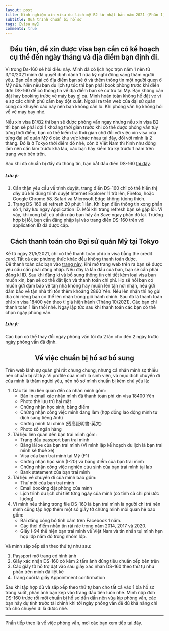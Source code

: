 ```yaml
---
layout: post
title: Kinh nghiệm xin visa du lịch mỹ B2 từ nhật bản năm 2021 (Phần 1)
subtitle: Quá trình chuẩn bị hồ sơ
tags: [visa my]
comments: true
---
```

<h2 align="center"> Đầu tiên, để xin được visa bạn cần có kế hoạch cụ thể đến ngày tháng và địa điểm bạn định đi. </h2>

Vì trong Ds-160 sẽ hỏi điều này. Mình đã có lịch học trọn năm 1 nên từ 3/10/2021 mình đã quyết định dành 1 nửa kỳ nghỉ đông sang thăm người yêu. Bạn cần phải có địa điểm bạn sẽ ở và thêm thông tin một người quen ở Mỹ nữa. Nên nếu bạn du lịch tự túc thì bạn phải book phòng trước khi điền đơn DS-160 để có thông tin về địa điểm bạn sẽ cư trú tại Mỹ. Bạn không cần đặt hay booking trước vé máy bay gì cả. Mình hoàn toàn không hề đặt vé vì e sợ các chính phủ cấm bay đột xuất. Ngoài ra trên web của đại sứ quán cũng có khuyến cáo này nên bạn không cần lo. Khi phỏng vấn họ không hỏi về vé máy bay nhé. 

Nếu xin visa B1/B2 thì bạn sẽ được phỏng vấn ngay nhưng nếu xin visa B2 thì bạn sẽ phải đợi 1 khoảng thời gian trước khi có thể được phỏng vấn tùy từng thời điểm, bạn có thể kiểm tra thời gian chờ đối với việc xin visa của từng đại sứ quán Mỹ ở các khu vực khác nhau [tại đây](https://travel.state.gov/content/travel/en/us-visas/visa-information-resources/wait-times.html), đối với mình là 2 tháng. Đó là ở Tokyo thời điểm đó nhé, còn ở Việt Nam thì hình như đông lắm nên cần làm trước khá lâu, các bạn hãy kiểm tra kỹ trước 1 năm trên trang web bên trên.

Sau khi đã chuẩn bị đầy đủ thông tin, bạn bắt đầu điền DS-160 [tại đây](https://ceac.state.gov/genniv/).

##### Lưu ý: 
1. Cẩn thận yêu cầu về trình duyệt, trang điền DS-160 chỉ có thể hiển thị đầy đủ khi dùng trình duyệt Internet Explorer 11 trở lên, Firefox, hoặc Google Chrome 58. Safari và Microsoft Edge không tương thích. 
2. Trang DS-160 sẽ refresh 20 phút 1 lần. Khi bạn điền thông tin xong phần số 1, hãy lưu ngay Application ID. Mỗi khi trang refresh bạn sẽ gặp lỗi. Vì vậy, khi xong bất cứ phần nào bạn hãy ấn Save ngay phần đó lại. Trường hợp bị lỗi, bạn cần đăng nhập lại vào trang điền DS-160 trên với application ID đã được cấp. 

<h2 align="center"> Cách thanh toán cho Đại sứ quán Mỹ tại Tokyo  </h2>

Kể từ ngày 21/5/2021, chỉ có thể thanh toán phí xin visa bằng thẻ credit card. Tất cả các phương thức khác đều không thanh toán được.   
Để thanh toán các bạn vào [trang này](https://cgifederal.secure.force.com/?language=English&country=Japan&fbclid=IwAR021o2bZ9jaq0XEZQHohL_XbVCke4S9RZ8__XjGo0hhCux65ja6WRT2o-U).
Khi mở trang web trên ra bạn sẽ được yêu cầu cần phải đăng nhập. Nếu đây là lần đầu của bạn, bạn sẽ cần phải đăng kí ID. Sau khi đăng kí và bổ sung thông tin chi tiết kèm loại visa bạn muốn xin, bạn sẽ có thể đặt lịch và thanh toán chi phí. Họ sẽ hỏi bạn có muốn gửi đảm bảo về tận nhà không hay muốn lên tận nơi nhận, nếu gửi đảm bảo về tận nhà thì tốn thêm khoảng 2860 Yên. Nếu lên nhận thì họ gửi địa chỉ riêng bạn có thể lên nhận trong giờ hành chính. Sau đó là thanh toán phí xin visa 18400 yên theo tỉ giá hiện hành (Tháng 10/2021). Các bạn chỉ thanh toán 1 lần thôi nhé. Ngay lập tức sau khi thanh toán các bạn có thể chọn ngày phỏng vấn. 
##### Lưu ý:   
Các bạn có thể thay đổi ngày phỏng vấn tối đa 2 lần cho đến 2 ngày trước ngày phỏng vấn đã định.

<h2 align="center"> Về việc chuẩn bị hồ sơ bổ sung </h2>
Trên web lãnh sự quán ghi rất chung chung, nhưng cá nhân mình sợ thiếu nên chuẩn bị rất kỹ. Vì profile của mình là sinh viên, và mục đích chuyến đi của mình là thăm người yêu, nên hồ sơ mình chuẩn bị kèm chủ yếu là:

1.  Các tài liệu liên quan đến cá nhân mình gồm:  
    * Bản in email xác nhận mình đã thanh toán phí xin visa 18400 Yên
    * Photo thẻ lưu trú hai mặt
    * Chứng nhận học sinh, bảng điểm
    * Chứng nhận công việc mình đang làm (hợp đồng lao động mình tự dịch sang tiếng Anh)
    * Chứng minh tài chính (残高証明書-英文)
    * Photo sổ ngân hàng
2.  Tài liệu liên quan đến bạn trai mình gồm:
    * Trang đầu passport bạn trai mình
    * Bằng lái xe của bạn trai mình (Vì mình lập kế hoạch du lịch là bạn trai mình sẽ thuê xe)
    * Visa của bạn trai mình tại Mỹ (F1)
    * Chứng nhận học sinh (I-20) và bảng điểm của bạn trai mình
    * Chứng nhận công việc nghiên cứu sinh của bạn trai mình tại lab
    * Bank statement của bạn trai mình
3.  Tài liệu về chuyến đi của mình bao gồm:
    * Thư mời của bạn trai mình
    * Email booking đặt phòng của mình
    * Lịch trình du lịch chi tiết từng ngày của mình (có tính cả chi phí ước lượng)
4. Vì mình nêu thẳng trong file DS-160 là bạn trai mình là người chi trả nên mình cũng tập hợp thêm một số giấy tờ chứng minh mối quan hệ bao gồm:
    * Bài đăng công bố tình cảm trên Facebook 1 năm.
    * Các thời điểm nhắn tin rải rác trong năm 2014, 2017 và 2020.
    * Giấy I-94 thể hiện bạn trai mình về Việt Nam và tin nhắn tụi mình hẹn họp lớp năm đó trong nhóm lớp.

Và mình sắp xếp sẵn theo thứ tự như sau:
1.  Passport mở trang có hình ảnh
2.  Giấy xác nhận DS-160 có kèm 2 tấm ảnh đúng tiêu chuẩn xếp bên trên
3.  Các giấy tờ hỗ trợ đặt vào sau giấy xác nhận DS-160 theo thứ tự như phần trên mình đã liệt kê
4.  Trang cuối là giấy Appointment confirmation

Sau khi tập hợp đủ và sắp xếp theo thứ tự bạn cho tất cả vào 1 bìa hồ sơ trong suốt, phần ảnh bạn kẹp vào trang đầu tiên luôn nhé. Mình nộp đơn DS-160 trước rồi mới chuẩn bị hồ sơ dần dần nên vừa kịp phỏng vấn, các bạn hãy dự tính trước tài chính khi tới ngày phỏng vấn để đủ khả năng chi trả cho chuyến đi là được nhé.

--------------------------------
Phần tiếp theo là về việc phỏng vấn, mời các bạn xem tiếp [tại đây](https://amelliale.github.io/2022-01-30-kinh-nghiem-xin-visa-du-lich-my-b2-tu-nhat-ban-nam-2021-phan-2/).
